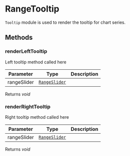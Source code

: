 # RangeTooltip

`Tooltip` module is used to render the tooltip for chart series.

## Methods

### renderLeftTooltip

Left tooltip method called here

| Parameter | Type | Description |
|------|------|-------------|
| rangeSlider |  [`RangeSlider`](./api-rangeSlider.html) | <br> |

Returns *void*

### renderRightTooltip

Right tooltip method called here

| Parameter | Type | Description |
|------|------|-------------|
| rangeSlider |  [`RangeSlider`](./api-rangeSlider.html) | <br> |

Returns *void*
